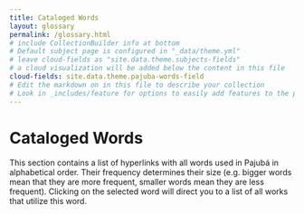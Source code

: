 ```yaml
---
title: Cataloged Words
layout: glossary
permalink: /glossary.html
# include CollectionBuilder info at bottom
# Default subject page is configured in "_data/theme.yml"
# leave cloud-fields as "site.data.theme.subjects-fields"
# a cloud visualization will be added below the content in this file
cloud-fields: site.data.theme.pajuba-words-field
# Edit the markdown on in this file to describe your collection
# Look in _includes/feature for options to easily add features to the page
---
```


# Cataloged Words

This section contains a list of hyperlinks with all words used in Pajubá in alphabetical order. Their frequency determines their size (e.g. bigger words mean that they are more frequent, smaller words mean they are less frequent). Clicking on the selected word will direct you to a list of all works that utilize this word.
